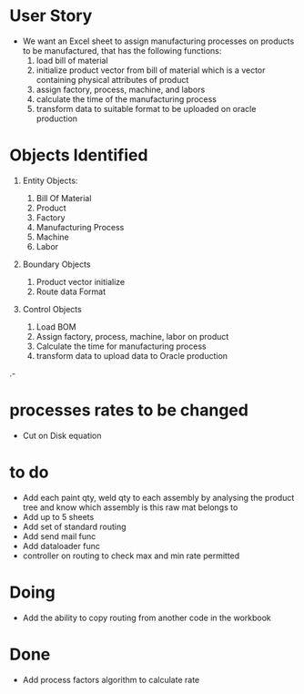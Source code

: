 # User Story

- We want an Excel sheet to assign manufacturing processes on products to be manufactured, that has the following functions:
  1. load bill of material
  2. initialize product vector from bill of material which is a vector containing physical attributes of product
  3. assign factory, process, machine, and labors
  4. calculate the time of the manufacturing process
  5. transform data to suitable format to be uploaded on oracle production

# Objects Identified

1. Entity Objects:

   1. Bill Of Material
   2. Product
   3. Factory
   4. Manufacturing Process
   5. Machine
   6. Labor

2. Boundary Objects

   1. Product vector initialize
   2. Route data Format

3. Control Objects
   1. Load BOM
   2. Assign factory, process, machine, labor on product
   3. Calculate the time for manufacturing process
   4. transform data to upload data to Oracle production

.-

# processes rates to be changed

- Cut on Disk equation

# to do

- Add each paint qty, weld qty to each assembly by analysing the product tree and know which assembly is this raw mat belongs to
- Add up to 5 sheets
- Add set of standard routing
- Add send mail func
- Add dataloader func
- controller on routing to check max and min rate permitted

# Doing

- Add the ability to copy routing from another code in the workbook

# Done

- Add process factors algorithm to calculate rate

